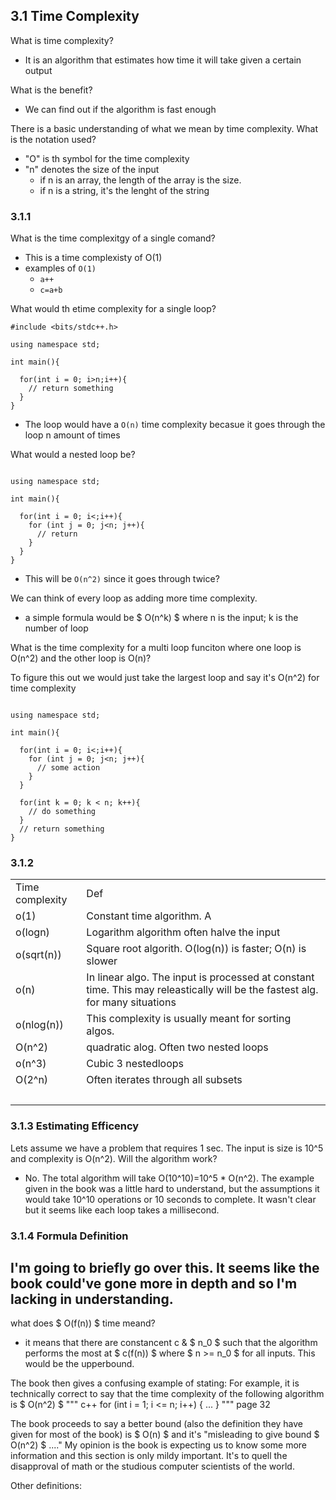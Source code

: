## 3.1 Time Complexity

What is time complexity?

- It is an algorithm that estimates how time it will take given a certain output

What is the benefit?

- We can find out if the algorithm is fast enough

There is a basic understanding of what we mean by time complexity. What is the notation used?

- "O" is th symbol for the time complexity
- "n" denotes the size of the input
  - if n is an array, the length of the array is the size.
  - if n is a string, it's the lenght of the string

### 3.1.1

What is the time complexitgy of a single comand?

- This is a time complexisty of O(1)
- examples of `O(1)`
  - `a++`
  - `c=a+b`

What would th etime complexity for a single loop?

```
#include <bits/stdc++.h>

using namespace std;

int main(){

  for(int i = 0; i>n;i++){
    // return something
  }
}
```

- The loop would have a `O(n)` time complexity becasue it goes through the loop n amount of times

What would a nested loop be?

```

using namespace std;

int main(){

  for(int i = 0; i<;i++){
    for (int j = 0; j<n; j++){
      // return
    }
  }
}
```

- This will be `O(n^2)` since it goes through twice?

We can think of every loop as adding more time complexity.

- a simple formula would be $ O(n^k) $ where n is the input; k is the number of loop

What is the time complexity for a multi loop funciton where one loop is O(n^2) and the other loop is O(n)?

To figure this out we would just take the largest loop and say it's O(n^2) for time complexity

```

using namespace std;

int main(){

  for(int i = 0; i<;i++){
    for (int j = 0; j<n; j++){
      // some action
    }
  }

  for(int k = 0; k < n; k++){
    // do something
  }
  // return something
}
```

### 3.1.2

<table><tbody><tr><td>Time complexity</td><td>Def</td></tr><tr><td>o(1)</td><td>Constant time algorithm. A</td></tr><tr><td>o(logn)</td><td>Logarithm algorithm often halve the input</td></tr><tr><td>o(sqrt(n))</td><td>Square root algorith. O(log(n)) is faster; O(n) is slower</td></tr><tr><td>o(n)</td><td>In linear algo. The input is processed at constant time. This may releastically will be the fastest alg. for many situations</td></tr><tr><td>o(nlog(n))</td><td>This complexity is usually meant for sorting algos.</td></tr><tr><td>O(n^2)</td><td>quadratic alog. Often two nested loops</td></tr><tr><td>o(n^3)</td><td>Cubic 3 nestedloops</td></tr><tr><td>O(2^n)</td><td>Often iterates through all subsets</td></tr><tr><td>&nbsp;</td><td>&nbsp;</td></tr></tbody></table>

### 3.1.3 Estimating Efficency

Lets assume we have a problem that requires 1 sec. The input is size is 10^5 and complexity is O(n^2). Will the algorithm work?

- No. The total algorithm will take O(10^10)=10^5 * O(n^2). The example given in the book was a little hard to understand, but the assumptions it would take 10^10 operations or 10 seconds to complete. It wasn't clear but it seems like each loop takes a millisecond.

### 3.1.4 Formula Definition

I'm going to briefly go over this. It seems like the book could've gone more in depth and so I'm lacking in understanding.
----

what does $ O(f(n)) $ time meand?
- it means that there are constancent c & $ n_0 $ such that the algorithm performs the most at $ c(f(n)) $ where $ n >= n_0 $ for all inputs. This would be the upperbound.

The book then gives a confusing example of stating: 
    For example, it is technically correct to say that the time complexity of the following algorithm is $ O(n^2) $ 
    """ c++
    for (int i = 1; i <= n; i++) {
      ...
    }
    """
  page 32

The book proceeds to say a better bound (also the definition they have given for most of the book) is $ O(n) $ and it's "misleading to give bound $ O(n^2) $ ...."
My opinion is the book is expecting us to know some more information and this section is only mildy important. It's to quell the disapproval of math or the studious computer scientists of the world. 

Other definitions:

